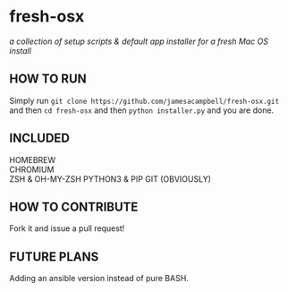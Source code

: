 # fresh-osx

_a collection of setup scripts &amp; default app installer for a fresh Mac OS install_

## HOW TO RUN

Simply run `git clone https://github.com/jamesacampbell/fresh-osx.git` and then `cd fresh-osx` and then `python installer.py` and you are done.

## INCLUDED

HOMEBREW   
CHROMIUM  
ZSH & OH-MY-ZSH 
PYTHON3 & PIP
GIT (OBVIOUSLY)

## HOW TO CONTRIBUTE

Fork it and issue a pull request!

## FUTURE PLANS

Adding an ansible version instead of pure BASH.
